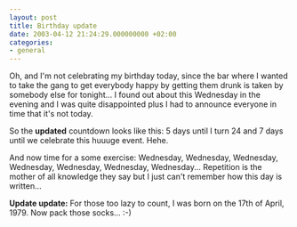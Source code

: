 ```yaml
---
layout: post
title: Birthday update
date: 2003-04-12 21:24:29.000000000 +02:00
categories:
- general
---
```

Oh, and I'm not celebrating my birthday today, since the bar where I wanted to take the gang to get everybody happy by getting them drunk is taken by somebody else for tonight... I found out about this Wednesday in the evening and I was quite disappointed plus I had to announce everyone in time that it's not today.

So the <b>updated</b> countdown looks like this: 5 days until I turn 24 and 7 days until we celebrate this huuuge event. Hehe.

And now time for a some exercise: Wednesday, Wednesday, Wednesday, Wednesday, Wednesday, Wednesday, Wednesday... Repetition is the mother of all knowledge they say but I just can't remember how this day is written...

<b>Update update:</b> For those too lazy to count, I was born on the 17th of April, 1979. Now pack those socks... :-)
